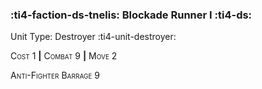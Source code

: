 ### :ti4-faction-ds-tnelis: **Blockade Runner I** :ti4-ds:

Unit Type: Destroyer :ti4-unit-destroyer:

<span style="font-variant:small-caps;">Cost 1</span> __|__ <span style="font-variant:small-caps;">Combat 9</span> __|__ <span style="font-variant:small-caps;">Move 2</span>

<span style="font-variant:small-caps;">Anti-Fighter Barrage 9</span>

